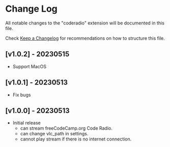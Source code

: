 # Change Log

All notable changes to the "coderadio" extension will be documented in this file.

Check [Keep a Changelog](http://keepachangelog.com/) for recommendations on how to structure this file.

## [v1.0.2] - 20230515
- Support MacOS

## [v1.0.1] - 20230513
- Fix bugs

## [v1.0.0] - 20230513
- Initial release
  - can stream freeCodeCamp.org Code Radio.
  - can change vlc_path in settings.
  - cannot play stream if there is no internet connection.

